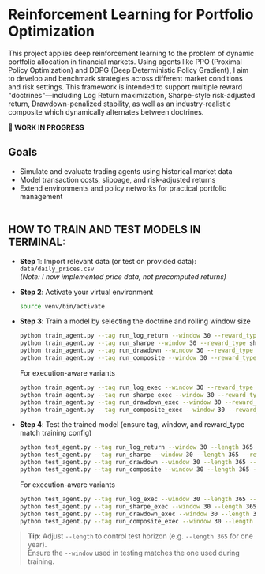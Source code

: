 # Reinforcement Learning for Portfolio Optimization 

This project applies deep reinforcement learning to the problem of dynamic portfolio allocation in financial markets. Using agents like PPO (Proximal Policy Optimization) and DDPG (Deep Deterministic Policy Gradient), I aim to develop and benchmark strategies across different market conditions and risk settings. This framework is intended to support multiple reward "doctrines"—including Log Return maximization, Sharpe-style risk-adjusted return, Drawdown-penalized stability, as well as an industry-realistic composite which dynamically alternates between doctrines.

**🚧 WORK IN PROGRESS**

## Goals
- Simulate and evaluate trading agents using historical market data
- Model transaction costs, slippage, and risk-adjusted returns
- Extend environments and policy networks for practical portfolio management<br><br>

## HOW TO TRAIN AND TEST MODELS IN TERMINAL:
- **Step 1**: Import relevant data (or test on provided data): `data/daily_prices.csv`  
  *(Note: I now implemented price data, not precomputed returns)*

- **Step 2**: Activate your virtual environment  
  ```bash
  source venv/bin/activate
  ```

- **Step 3**: Train a model by selecting the doctrine and rolling window size  
  ```bash
  python train_agent.py --tag run_log_return --window 30 --reward_type log
  python train_agent.py --tag run_sharpe --window 30 --reward_type sharpe
  python train_agent.py --tag run_drawdown --window 30 --reward_type drawdown
  python train_agent.py --tag run_composite --window 30 --reward_type composite
  ```

  For execution-aware variants

    ```bash
  python train_agent.py --tag run_log_exec --window 30 --reward_type log --execution_aware
  python train_agent.py --tag run_sharpe_exec --window 30 --reward_type sharpe --execution_aware
  python train_agent.py --tag run_drawdown_exec --window 30 --reward_type drawdown --execution_aware
  python train_agent.py --tag run_composite_exec --window 30 --reward_type composite --execution_aware
  ```

- **Step 4**: Test the trained model (ensure tag, window, and reward_type match training config)  
  ```bash
  python test_agent.py --tag run_log_return --window 30 --length 365 --reward_type log
  python test_agent.py --tag run_sharpe --window 30 --length 365 --reward_type sharpe
  python test_agent.py --tag run_drawdown --window 30 --length 365 --reward_type drawdown
  python test_agent.py --tag run_composite --window 30 --length 365 --reward_type composite
  ```
  For execution-aware variants

    ```bash
  python test_agent.py --tag run_log_exec --window 30 --length 365 --reward_type log --execution_aware
  python test_agent.py --tag run_sharpe_exec --window 30 --length 365 --reward_type sharpe --execution_aware
  python test_agent.py --tag run_drawdown_exec --window 30 --length 365 --reward_type drawdown --execution_aware
  python test_agent.py --tag run_composite_exec --window 30 --length 365 --reward_type composite --execution_aware
  ```

> **Tip**: Adjust `--length` to control test horizon (e.g. `--length 365` for one year).  
> Ensure the `--window` used in testing matches the one used during training.
